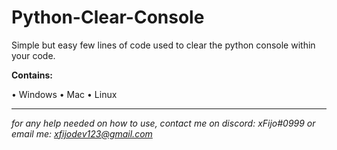 # Python-Clear-Console

Simple but easy few lines of code used to clear the python console within your code.

__Contains:__

• Windows 
• Mac
• Linux

__________________________________

*for any help needed on how to use, contact me on discord: xFijo#0999 or email me: xfijodev123@gmail.com*

